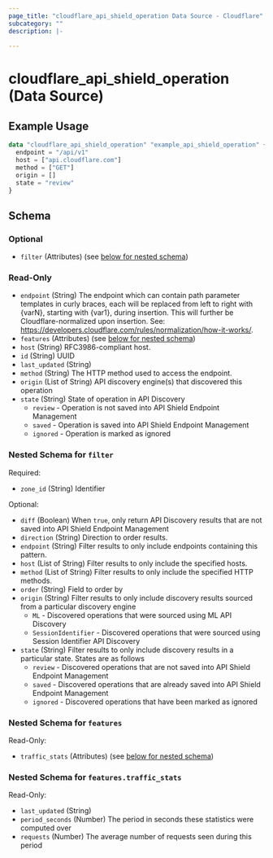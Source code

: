 ```yaml
---
page_title: "cloudflare_api_shield_operation Data Source - Cloudflare"
subcategory: ""
description: |-
  
---
```


# cloudflare_api_shield_operation (Data Source)



## Example Usage

```terraform
data "cloudflare_api_shield_operation" "example_api_shield_operation" {
  endpoint = "/api/v1"
  host = ["api.cloudflare.com"]
  method = ["GET"]
  origin = []
  state = "review"
}
```

<!-- schema generated by tfplugindocs -->
## Schema

### Optional

- `filter` (Attributes) (see [below for nested schema](#nestedatt--filter))

### Read-Only

- `endpoint` (String) The endpoint which can contain path parameter templates in curly braces, each will be replaced from left to right with {varN}, starting with {var1}, during insertion. This will further be Cloudflare-normalized upon insertion. See: https://developers.cloudflare.com/rules/normalization/how-it-works/.
- `features` (Attributes) (see [below for nested schema](#nestedatt--features))
- `host` (String) RFC3986-compliant host.
- `id` (String) UUID
- `last_updated` (String)
- `method` (String) The HTTP method used to access the endpoint.
- `origin` (List of String) API discovery engine(s) that discovered this operation
- `state` (String) State of operation in API Discovery
  * `review` - Operation is not saved into API Shield Endpoint Management
  * `saved` - Operation is saved into API Shield Endpoint Management
  * `ignored` - Operation is marked as ignored

<a id="nestedatt--filter"></a>
### Nested Schema for `filter`

Required:

- `zone_id` (String) Identifier

Optional:

- `diff` (Boolean) When `true`, only return API Discovery results that are not saved into API Shield Endpoint Management
- `direction` (String) Direction to order results.
- `endpoint` (String) Filter results to only include endpoints containing this pattern.
- `host` (List of String) Filter results to only include the specified hosts.
- `method` (List of String) Filter results to only include the specified HTTP methods.
- `order` (String) Field to order by
- `origin` (String) Filter results to only include discovery results sourced from a particular discovery engine
  * `ML` - Discovered operations that were sourced using ML API Discovery
  * `SessionIdentifier` - Discovered operations that were sourced using Session Identifier API Discovery
- `state` (String) Filter results to only include discovery results in a particular state. States are as follows
  * `review` - Discovered operations that are not saved into API Shield Endpoint Management
  * `saved` - Discovered operations that are already saved into API Shield Endpoint Management
  * `ignored` - Discovered operations that have been marked as ignored


<a id="nestedatt--features"></a>
### Nested Schema for `features`

Read-Only:

- `traffic_stats` (Attributes) (see [below for nested schema](#nestedatt--features--traffic_stats))

<a id="nestedatt--features--traffic_stats"></a>
### Nested Schema for `features.traffic_stats`

Read-Only:

- `last_updated` (String)
- `period_seconds` (Number) The period in seconds these statistics were computed over
- `requests` (Number) The average number of requests seen during this period


